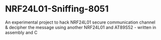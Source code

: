# NRF24L01-Sniffing-8051
An experimental project to hack NRF24L01 secure communication channel &amp; decipher the message using another NRF24L01 and AT89S52 - written in assembly and C
